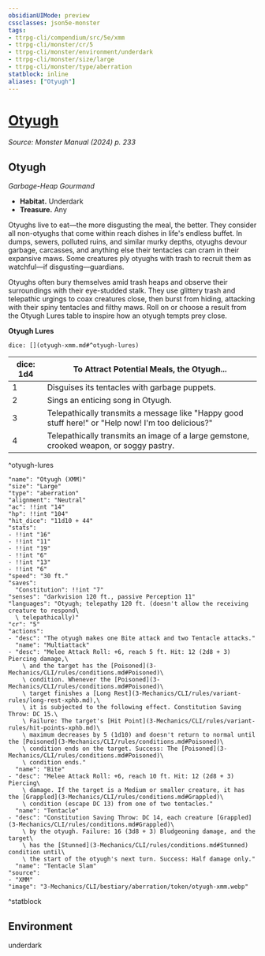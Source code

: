 ```yaml
---
obsidianUIMode: preview
cssclasses: json5e-monster
tags:
- ttrpg-cli/compendium/src/5e/xmm
- ttrpg-cli/monster/cr/5
- ttrpg-cli/monster/environment/underdark
- ttrpg-cli/monster/size/large
- ttrpg-cli/monster/type/aberration
statblock: inline
aliases: ["Otyugh"]
---
```

# [Otyugh](3-Mechanics\CLI\bestiary\aberration/otyugh-xmm.md)
*Source: Monster Manual (2024) p. 233*  

## Otyugh

*Garbage-Heap Gourmand*

- **Habitat.** Underdark  
- **Treasure.** Any  

Otyughs live to eat—the more disgusting the meal, the better. They consider all non-otyughs that come within reach dishes in life's endless buffet. In dumps, sewers, polluted ruins, and similar murky depths, otyughs devour garbage, carcasses, and anything else their tentacles can cram in their expansive maws. Some creatures ply otyughs with trash to recruit them as watchful—if disgusting—guardians.

Otyughs often bury themselves amid trash heaps and observe their surroundings with their eye-studded stalk. They use glittery trash and telepathic urgings to coax creatures close, then burst from hiding, attacking with their spiny tentacles and filthy maws. Roll on or choose a result from the Otyugh Lures table to inspire how an otyugh tempts prey close.

**Otyugh Lures**

`dice: [](otyugh-xmm.md#^otyugh-lures)`

| dice: 1d4 | To Attract Potential Meals, the Otyugh... |
|-----------|-------------------------------------------|
| 1 | Disguises its tentacles with garbage puppets. |
| 2 | Sings an enticing song in Otyugh. |
| 3 | Telepathically transmits a message like "Happy good stuff here!" or "Help now! I'm too delicious?" |
| 4 | Telepathically transmits an image of a large gemstone, crooked weapon, or soggy pastry. |
^otyugh-lures

```statblock
"name": "Otyugh (XMM)"
"size": "Large"
"type": "aberration"
"alignment": "Neutral"
"ac": !!int "14"
"hp": !!int "104"
"hit_dice": "11d10 + 44"
"stats":
- !!int "16"
- !!int "11"
- !!int "19"
- !!int "6"
- !!int "13"
- !!int "6"
"speed": "30 ft."
"saves":
  "Constitution": !!int "7"
"senses": "darkvision 120 ft., passive Perception 11"
"languages": "Otyugh; telepathy 120 ft. (doesn't allow the receiving creature to respond\
  \ telepathically)"
"cr": "5"
"actions":
- "desc": "The otyugh makes one Bite attack and two Tentacle attacks."
  "name": "Multiattack"
- "desc": "Melee Attack Roll: +6, reach 5 ft. Hit: 12 (2d8 + 3) Piercing damage,\
    \ and the target has the [Poisoned](3-Mechanics/CLI/rules/conditions.md#Poisoned)\
    \ condition. Whenever the [Poisoned](3-Mechanics/CLI/rules/conditions.md#Poisoned)\
    \ target finishes a [Long Rest](3-Mechanics/CLI/rules/variant-rules/long-rest-xphb.md),\
    \ it is subjected to the following effect. Constitution Saving Throw: DC 15.\
    \ Failure: The target's [Hit Point](3-Mechanics/CLI/rules/variant-rules/hit-points-xphb.md)\
    \ maximum decreases by 5 (1d10) and doesn't return to normal until the [Poisoned](3-Mechanics/CLI/rules/conditions.md#Poisoned)\
    \ condition ends on the target. Success: The [Poisoned](3-Mechanics/CLI/rules/conditions.md#Poisoned)\
    \ condition ends."
  "name": "Bite"
- "desc": "Melee Attack Roll: +6, reach 10 ft. Hit: 12 (2d8 + 3) Piercing\
    \ damage. If the target is a Medium or smaller creature, it has the [Grappled](3-Mechanics/CLI/rules/conditions.md#Grappled)\
    \ condition (escape DC 13) from one of two tentacles."
  "name": "Tentacle"
- "desc": "Constitution Saving Throw: DC 14, each creature [Grappled](3-Mechanics/CLI/rules/conditions.md#Grappled)\
    \ by the otyugh. Failure: 16 (3d8 + 3) Bludgeoning damage, and the target\
    \ has the [Stunned](3-Mechanics/CLI/rules/conditions.md#Stunned) condition until\
    \ the start of the otyugh's next turn. Success: Half damage only."
  "name": "Tentacle Slam"
"source":
- "XMM"
"image": "3-Mechanics/CLI/bestiary/aberration/token/otyugh-xmm.webp"
```
^statblock

## Environment

underdark